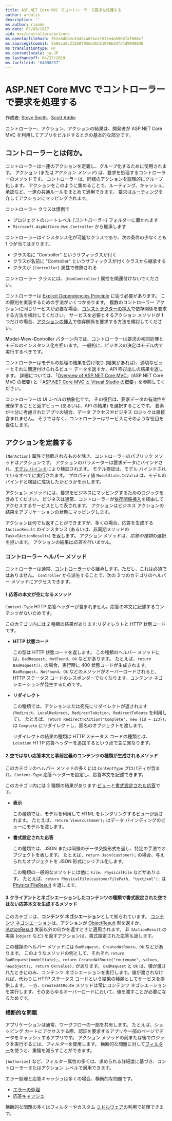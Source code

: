 ```yaml
---
title: ASP.NET Core MVC でコントローラーで要求を処理する
author: ardalis
description: ''
ms.author: riande
ms.date: 07/03/2017
uid: mvc/controllers/actions
ms.openlocfilehash: 952e4dbb2c4343ca87ace1535e4a5968faf088cf
ms.sourcegitcommit: 5b0eca8c21550f95de3bb21096bd4fd4d9098026
ms.translationtype: HT
ms.contentlocale: ja-JP
ms.lasthandoff: 04/27/2019
ms.locfileid: "64890257"
---
```

# <a name="handle-requests-with-controllers-in-aspnet-core-mvc"></a>ASP.NET Core MVC でコントローラーで要求を処理する

作成者: [Steve Smith](https://ardalis.com/)、[Scott Addie](https://github.com/scottaddie)

コントローラー、アクション、アクションの結果は、開発者が ASP.NET Core MVC を利用してアプリをビルドするときの基本的な部分です。

## <a name="what-is-a-controller"></a>コントローラーとは何か。

コントローラーは一連のアクションを定義し、グループ化するために使用されます。 アクション (または*アクション メソッド*) は、要求を処理するコントローラーのメソッドです。 コントローラーは、同様のアクションを論理的にグループ化します。 アクションをこのように集めることで、ルーティング、キャッシュ、承認など、一連の共通ルールをまとめて適用できます。 要求は[ルーティング](xref:mvc/controllers/routing)を介してアクションにマッピングされます。

コントローラー クラスは慣例で
* プロジェクトのルートレベル *[コントローラー]* フォルダーに置かれます
* `Microsoft.AspNetCore.Mvc.Controller` から継承します

コントローラーはインスタンス化が可能なクラスであり、次の条件の少なくとも 1 つが当てはまります。
* クラス名に "Controller" というサフィックスが付く
* クラスが名前に "Controller" というサフィックスが付くクラスから継承する
* クラスが `[Controller]` 属性で修飾される

コントローラー クラスには、`[NonController]` 属性を関連付けないでください。

コントローラーは [Explicit Dependencies Principle](/dotnet/standard/modern-web-apps-azure-architecture/architectural-principles#explicit-dependencies) に従う必要があります。 この原則を実装するための手法がいくつかあります。 複数のコントローラー アクションに同じサービスが必要な場合、[コンストラクターの挿入](xref:mvc/controllers/dependency-injection#constructor-injection)で依存関係を要求する方法を検討してください。 サービスを必要とするアクション メソッドが 1 つだけの場合、[アクションの挿入](xref:mvc/controllers/dependency-injection#action-injection-with-fromservices)で依存関係を要求する方法を検討してください。

**M**odel-**V**iew-**C**ontroller パターン内では、コントローラーは要求の初回処理とモデルのインスタンス化を担います。 一般的に、ビジネスの決定はモデル内で実行するべきです。

コントローラーはモデルの処理の結果を受け取り (結果があれば)、適切なビューとそれに関連付けられるビュー データを返すか、API 呼び出しの結果を返します。 詳細については、「[Overview of ASP.NET Core MVC](xref:mvc/overview)」(ASP.NET Core MVC の概要) と「[ASP.NET Core MVC と Visual Studio の概要](xref:tutorials/first-mvc-app/start-mvc)」を参照してください。

コントローラーは *UI レベル*の抽象化です。 その役目は、要求データの有効性を確保することと返すビュー (あるいは、API の結果) を選択することです。 要素が十分に考慮されたアプリの場合、データ アクセスやビジネス ロジックは直接含まれません。 そうではなく、コントローラーはサービスにそのような役目を委任します。

## <a name="defining-actions"></a>アクションを定義する

`[NonAction]` 属性で修飾されるものを除き、コントローラーのパブリック メソッドはアクションです。 アクションのパラメーターは要求データにバインドされ、[モデル バインド](xref:mvc/models/model-binding)により検証されます。 モデル検証は、モデル バインドされているすべてに実行されます。 プロパティ値 `ModelState.IsValid` は、モデルのバインドと検証に成功したかどうかを示します。

アクション メソッドには、要求をビジネスにマッピングするためのロジックを含めてください。 ビジネスは通常、コントローラーが[依存関係挿入](xref:mvc/controllers/dependency-injection)を経由してアクセスするサービスとして表されます。 アクションはビジネス アクションの結果をアプリケーションの状態にマッピングします。

アクションは何でも返すことができますが、多くの場合、応答を生成する `IActionResult` のインスタンス (あるいは、非同期メソッドの `Task<IActionResult>`) を返します。 アクション メソッドは、*応答の種類*の選択を担います。 アクションの結果は*応答を行いません*。

### <a name="controller-helper-methods"></a>コントローラー ヘルパー メソッド

コントローラーは通常、[コントローラー](/dotnet/api/microsoft.aspnetcore.mvc.controller)から継承します。ただし、これは必須ではありません。 `Controller` から派生することで、次の 3 つのカテゴリのヘルパー メソッドにアクセスできます。

#### <a name="1-methods-resulting-in-an-empty-response-body"></a>1.応答の本文が空になるメソッド

`Content-Type` HTTP 応答ヘッダーが含まれません。応答の本文に記述するコンテンツがないためです。

このカテゴリ内には 2 種類の結果があります:リダイレクトと HTTP 状態コードです。

* **HTTP 状態コード**

    この型は HTTP 状態コードを返します。 この種類のヘルパー メソッドには、`BadRequest`、`NotFound`、`Ok` などがあります。 たとえば、`return BadRequest();` の場合、実行時に 400 状態コードが生成されます。 `BadRequest`、`NotFound`、`Ok` などのメソッドがオーバーロードされると、HTTP ステータス コードのレスポンダーでなくなります。コンテンツ ネゴシエーションが発生するためです。

* **リダイレクト**

    この種類では、アクションまたは宛先にリダイレクトが返されます (`Redirect`、`LocalRedirect`、`RedirectToAction`、`RedirectToRoute` を利用して)。 たとえば、`return RedirectToAction("Complete", new {id = 123});` は `Complete` にリダイレクトし、匿名のオブジェクトを渡します。

    リダイレクトの結果の種類は HTTP ステータス コードの種類とは、`Location` HTTP 応答ヘッダーを追加するという点で主に異なります。

#### <a name="2-methods-resulting-in-a-non-empty-response-body-with-a-predefined-content-type"></a>2.空ではない応答本文と事前定義のコンテンツの種類が生成されるメソッド

このカテゴリのヘルパー メソッドの多くには `ContentType` プロパティが含まれ、`Content-Type` 応答ヘッダーを設定し、応答本文を記述できます。

このカテゴリ内には 2 種類の結果があります:[ビュー](xref:mvc/views/overview)と[書式設定された応答](xref:web-api/advanced/formatting)です。

* **表示**

    この種類では、モデルを利用して HTML をレンダリングするビューが返されます。 たとえば、`return View(customer);` はデータ バインディングのビューにモデルを渡します。

* **書式設定された応答**

    この種類では、JSON または同様のデータ交換形式を返し、特定の手法でオブジェクトを表します。 たとえば、`return Json(customer);` の場合、与えられたオブジェクトを JSON 形式にシリアル化します。
    
    この種類の一般的なメソッドには他に `File`、`PhysicalFile` などがあります。 たとえば、`return PhysicalFile(customerFilePath, "text/xml");` は [PhysicalFileResult](/dotnet/api/microsoft.aspnetcore.mvc.physicalfileresult) を返します。

#### <a name="3-methods-resulting-in-a-non-empty-response-body-formatted-in-a-content-type-negotiated-with-the-client"></a>3.クライアントとネゴシエーションしたコンテンツの種類で書式設定された空ではない応答本文を生成するメソッド

このカテゴリは、**コンテンツ ネゴシエーション**として知られています。 [コンテンツ ネゴシエーション](xref:web-api/advanced/formatting#content-negotiation)は、アクションが [ObjectResult](/dotnet/api/microsoft.aspnetcore.mvc.objectresult) 型を返すか、[IActionResult](/dotnet/api/microsoft.aspnetcore.mvc.iactionresult) 実装以外の何かを返すときに適用されます。 非 `IActionResult` の実装 (`object` など) を返すアクションは、書式設定された応答も返します。

この種類のヘルパー メソッドには `BadRequest`、`CreatedAtRoute`、`Ok` などがあります。 このようなメソッドの例として、それぞれ `return BadRequest(modelState);`、`return CreatedAtRoute("routename", values, newobject);`、`return Ok(value);` があります。 `BadRequest` と `Ok` は、値が渡されたときにのみ、コンテンツ ネゴシエーションを実行します。値が渡されなければ、代わりに HTTP ステータス コードという結果の種類としてサービスを提供します。 一方、`CreatedAtRoute` メソッドは常にコンテンツ ネゴシエーションを実行します。そのあらゆるオーバーロードにおいて、値を渡すことが必要になるためです。

### <a name="cross-cutting-concerns"></a>横断的な問題

アプリケーションは通常、ワークフローの一部を共有します。 たとえば、ショッピング カートにアクセスする際、認証を要求するアプリや一部のページでデータをキャッシュするアプリです。 アクション メソッドの前または後でロジックを実行するには、*フィルター*を使用します。 横断的な問題に対して[フィルター](xref:mvc/controllers/filters)を使うと、重複を減らすことができます。

`[Authorize]` など、フィルター属性の多くは、求められる詳細度に基づき、コントローラーまたはアクション レベルで適用できます。

エラー処理と応答キャッシュは多くの場合、横断的な問題です。
* [エラーの処理](xref:mvc/controllers/filters#exception-filters)
* [応答キャッシュ](xref:performance/caching/response)

横断的な問題の多くはフィルターやカスタム [ミドルウェア](xref:fundamentals/middleware/index)の利用で処理できます。
